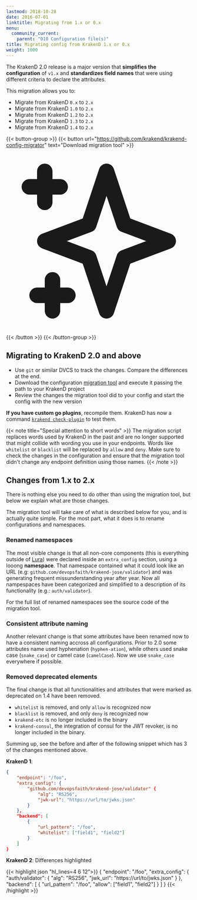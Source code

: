 ```yaml
---
lastmod: 2018-10-28
date: 2016-07-01
linktitle: Migrating from 1.x or 0.x
menu:
  community_current:
    parent: "010 Configuration file(s)"
title: Migrating config from KrakenD 1.x or 0.x
weight: 1000
---
```


The KrakenD 2.0 release is a major version that **simplifies the configuration** of `v1.x` and **standardizes field names** that were using different criteria to declare the attributes.

This migration allows you to:

- Migrate from KrakenD `0.x` to `2.x`
- Migrate from KrakenD `1.0` to `2.x`
- Migrate from KrakenD `1.2` to `2.x`
- Migrate from KrakenD `1.3` to `2.x`
- Migrate from KrakenD `1.4` to `2.x`

{{< button-group >}}
{{< button url="https://github.com/krakend/krakend-config-migrator" text="Download migration tool" >}}<svg xmlns="http://www.w3.org/2000/svg" class="h-6 w-6" fill="none" viewBox="0 0 24 24" stroke="currentColor"><path stroke-linecap="round" stroke-linejoin="round" stroke-width="2" d="M5 3v4M3 5h4M6 17v4m-2-2h4m5-16l2.286 6.857L21 12l-5.714 2.143L13 21l-2.286-6.857L5 12l5.714-2.143L13 3z" /></svg>
{{< /button >}}
{{< /button-group >}}


## Migrating to KrakenD 2.0 and above

- Use `git` or similar DVCS to track the changes. Compare the differences at the end.
- Download the configuration [migration tool](https://github.com/krakend/krakend-config-migrator) and execute it passing the path to your KrakenD project
- Review the changes the migration tool did to your config and start the config with the new version

**If you have custom go plugins**, recompile them. KrakenD has now a command [`krakend check-plugin`](/docs/extending/check-plugin/) to test them.

{{< note title="Special attention to short words" >}}
The migration script replaces words used by KrakenD in the past and are no longer supported that might collide with wording you use in your endpoints. Words like `whitelist` or `blacklist` will be replaced by `allow` and `deny`. Make sure to check the changes in the configuration and ensure that the migration tool didn't change any endpoint definition using those names.
{{< /note >}}

## Changes from 1.x to 2.x
There is nothing else you need to do other than using the migration tool, but below we explain what are those changes.

The migration tool will take care of what is described below for you, and is actually quite simple. For the most part, what it does is to rename configurations and namespaces.

### Renamed namespaces
The most visible change is that all non-core components (this is everything outside of [Lura](https://luraproject.org)) were declared inside an `extra_config` section, using a looong **namespace**. That namespace contained what it could look like an URL (e.g: `github.com/devopsfaith/krakend-jose/validator`) and was generating frequent missunderstanding year after year. Now all nampespaces have been categorized and simplified to a description of its functionality (e.g.: `auth/validator`).

For the full list of renamed namespaces see the source code of the migration tool.

### Consistent attribute naming
Another relevant change is that some attributes have been renamed now to have a consistent naming accross all configurations. Prior to 2.0 some attributes name used hyphenation (`hyphen-ation`), while others used snake case (`snake_case`) or camel case (`camelCase`). Now we use `snake_case` everywhere if possible.

### Removed deprecated elements
The final change is that all functionalities and attributes that were marked as deprecated on 1.4 have been removed.

- `whitelist` is removed, and only `allow` is recognized now
- `blacklist` is removed, and only `deny` is recognized now
- `krakend-etc` is no longer included in the binary
- `krakend-consul`, the integration of consul for the JWT revoker, is no longer included in the binary.

Summing up, see the before and after of the following snippet which has 3 of the changes mentioned above.

**KrakenD 1**:

```json
{
    "endpoint": "/foo",
    "extra_config": {
        "github.com/devopsfaith/krakend-jose/validator" {
            "alg": "RS256",
            "jwk-url": "https://url/to/jwks.json"
        }
    },
    "backend": [
        {
            "url_pattern": "/foo",
            "whitelist": ["field1", "field2"]
        }
    ]
}
```


**KrakenD 2**:
Differences highlighted

{{< highlight json "hl_lines=4 6 12">}}
{
    "endpoint": "/foo",
    "extra_config": {
        "auth/validator": {
            "alg": "RS256",
            "jwk_url": "https://url/to/jwks.json"
        }
    },
    "backend": [
        {
            "url_pattern": "/foo",
            "allow": ["field1", "field2"]
        }
    ]
}
{{< /highlight >}}
